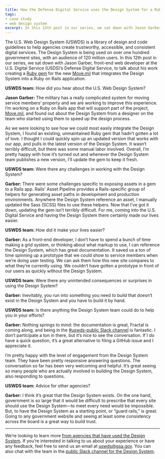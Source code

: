 ```yaml
---
title: How the Defense Digital Service uses the Design System for a Ruby app
tags:
- case study
- web design system
excerpt: In this 12th post in our series, we sat down with Jason Garber, front-end web developer at the U.S. Digital Service’s Defense Digital Service, to talk about his work creating a Ruby gem that integrates the Design System into a Ruby on Rails application.
---
```


The U.S. Web Design System (USWDS) is a library of design and code guidelines to help agencies create trustworthy, accessible, and consistent digital services. The Design System is being used on over one hundred government sites, with an audience of 120 million users. In this 12th post in our series, we sat down with Jason Garber, front-end web developer at the U.S. Digital Service (USDS)’s Defense Digital Service, to talk about his work creating a [Ruby gem](https://en.wikipedia.org/wiki/RubyGems) for the new [Move.mil](https://www.move.mil/) that integrates the Design System into a Ruby on Rails application.


**USWDS team:** How did you hear about the U.S. Web Design System?

**Jason Garber:** The military has a really complicated system for moving service members’ property and we are working to improve this experience. I’m working on a Ruby on Rails app that will support part of the project, [Move.mil](https://www.move.mil/), and found out about the Design System from a designer on the team who started using them to speed up the design process.

As we were looking to see how we could most easily integrate the Design System, I found an existing, unmaintained Ruby gem that hadn’t gotten a lot of love. I thought I could quickly spin up an updated version that works with our app, and pulls in the latest version of the Design System. It wasn’t terribly difficult, but there was some manual labor involved. Overall, I’m pretty happy with how it’s turned out and whenever the Design System team publishes a new version, I’ll update the gem to keep it fresh.


**USWDS team:** Were there any challenges in working with the Design System?

**Garber:** There were some challenges specific to exposing assets in a gem to a Rails app. Rails' Asset Pipeline provides a Rails-specific group of helpers for generating asset paths in development and production environments. Anywhere the Design System reference an asset, I manually updated the Sass (SCSS) files to use these helpers. Now that I’ve got it down, updating the gem isn’t terribly difficult. For me, coming into the U.S. Digital Service and having the Design System there certainly made our lives easier.


**USWDS team:** How did it make your lives easier?

**Garber:** As a front-end developer, I don’t have to spend a bunch of time making a grid system, or thinking about what markup to use, I can reference the Design System, which has great documentation. It saved us a ton of time spinning up a prototype that we could show to service members when we’re doing user testing. We can ask them how this new site compares to what they’re currently using. We couldn’t have gotten a prototype in front of our users as quickly without the Design System. 


**USWDS team:** Were there any unintended consequences or surprises in using the Design System?

**Garber:** Inevitably, you run into something you need to build that doesn’t exist in the Design System and you have to build it by hand. 


**USWDS team:** Is there anything the Design System team could do to help you in your efforts?

**Garber:** Nothing springs to mind: the documentation is great, Fractal is coming along, and being in the [#uswds-public Slack channel](https://chat.18f.gov./) is fantastic. I don’t participate a ton in there, but it’s nice to see the conversation. If I do have a quick question, it’s a great alternative to filing a GitHub issue and I appreciate it.

I’m pretty happy with the level of engagement from the Design System team. They have been pretty responsive answering questions. The conversation so far has been very welcoming and helpful. It’s great seeing so many people who are actually involved in building the Design System, also responding to questions.


**USWDS team:** Advice for other agencies?

**Garber:** I think it’s great that the Design System exists. On the one hand, government is so large that it would be difficult to prescribe that every site should use the Design System—to meet every need would be impossible. But, to have the Design System as a starting point, or “guard rails,” is great. Going to any government website and seeing at least some consistency across the board is a great way to build trust.

---

We’re looking to learn more [from agencies that have used the Design System](https://github.com/uswds/uswds/blob/develop/WHO_IS_USING_USWDS.md). If you’re interested in talking to us about your experience or have any feedback, feel free to send us an email at [uswds@gsa.gov](mailto:uswds@gsa.gov). You can also chat with the team in the [public Slack channel for the Design System](https://chat.18f.gov./).
